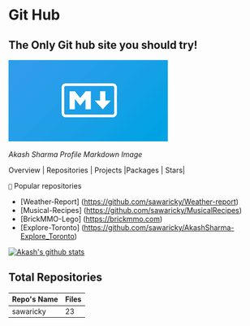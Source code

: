 # Git Hub  
## The Only Git hub site you should try! 

![Akash's Sharma Image](image.png) 

*Akash Sharma Profile Markdown Image* 

Overview | Repositories | Projects |Packages | Stars| 

 ``📝`` Popular repositories

-  [Weather-Report] (https://github.com/sawaricky/Weather-report)
-  [Musical-Recipes] (https://github.com/sawaricky/MusicalRecipes)
-  [BrickMMO-Lego] (https://brickmmo.com)
-  [Explore-Toronto] (https://github.com/sawaricky/AkashSharma-Explore_Toronto)


[![Akash's github stats](https://github-readme-stats.vercel.app/api?username=sawaricky&show_icons=true&title_color=fff&icon_color=79ff97&text_color=9f9f9f&bg_color=151515&count_private=true)](https://github.com/sawaricky/)

## Total Repositories 
| Repo's Name | Files |
| ----------- | ----- | 
|  sawaricky  |   23  |


